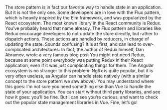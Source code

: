 The store pattern is in fact our favorite way to handle state in an application. But it is not the only
one.
Some developers are in love with the Flux pattern, which is heavily inspired by the Elm framework,
and was popularized by the React ecosystem. The most known library in the React community is
Redux. You’ve probably heard that name already.
The Flux pattern and libraries like Redux encourage developers to not update the store directly, but
rather to dispatch actions. These actions are handled by reducers, in charge of updating the state.
Sounds confusing? It is at first, and can lead to over-complicated architectures.
In fact, the author of Redux himself, Dan Abramov, wrote a very famous blog post You might not
need Redux, because at some point everybody was putting Redux in their React application, even if
it was just complicating things for them. The Angular ecosystem is no stranger to this problem:
NgRx is quite popular, but it is very often useless, as Angular can handle state natively (with a
similar concept to the store pattern we saw above).
You may understand where this goes: I’m not sure you need something else than Vue to handle the
state of your application. You can start without third party libraries, and see how it goes: you’ll be
fine.
But I can see you’re curious, and want to check out the popular state management libraries in Vue.
Fine, let’s go!

